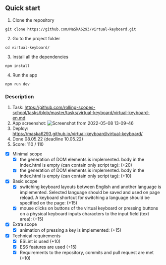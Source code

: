 ## Quick start

1. Clone the repository

```
git clone https://github.com/MaSkA6293/virtual-keyboard.git
```

2. Go to the project folder

```
cd virtual-keyboard/
```

3. Install all the dependencies

```
npm install
```

4. Run the app

```
npm run dev
```

### Description

1. Task:
   https://github.com/rolling-scopes-school/tasks/blob/master/tasks/virtual-keyboard/virtual-keyboard-en.md
2. App screenshot:
   ![Screenshot from 2022-05-08 13-09-46](https://user-images.githubusercontent.com/57056637/167291664-d48acf8c-3fba-4e23-8545-d430027a7a93.png)
3. Deploy:  
   https://maska6293.github.io/virtual-keyboard/virtual-keyboard/
4. Done 08.05.22 (deadline 10.05.22)
5. Score: 110 / 110

- [x] Minimal scope
  - [x] the generation of DOM elements is implemented. body in the index.html is empty (can contain only script tag): (+20)
  - [x] the generation of DOM elements is implemented. body in the index.html is empty (can contain only script tag): (+10)
- [x] Basic scope
  - [x] switching keyboard layouts between English and another language is implemented. Selected language should be saved and used on page reload. A keyboard shortcut for switching a language should be specified on the page: (+15)
  - [x] mouse clicks on buttons of the virtual keyboard or pressing buttons on a physical keyboard inputs characters to the input field (text area): (+15)
- [x] Extra scope
  - [x] animation of pressing a key is implemented: (+15)
- [x] Technical requirements
  - [x] ESLint is used (+10)
  - [x] ES6 features are used (+15)
  - [x] Requirements to the repository, commits and pull request are met (+10)
